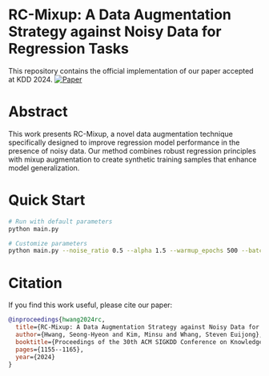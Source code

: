 # RC-Mixup: A Data Augmentation Strategy against Noisy Data for Regression Tasks
This repository contains the official implementation of our paper accepted at KDD 2024.
[![Paper](https://img.shields.io/badge/Paper-blue)](https://dl.acm.org/doi/10.1145/3637528.3671993)

# Abstract
This work presents RC-Mixup, a novel data augmentation technique specifically designed to improve regression model performance in the presence of noisy data. Our method combines robust regression principles with mixup augmentation to create synthetic training samples that enhance model generalization.

# Quick Start

```bash
# Run with default parameters
python main.py

# Customize parameters
python main.py --noise_ratio 0.5 --alpha 1.5 --warmup_epochs 500 --batch_size 64
```

# Citation
If you find this work useful, please cite our paper:
```bibtex
@inproceedings{hwang2024rc,
  title={RC-Mixup: A Data Augmentation Strategy against Noisy Data for Regression Tasks},
  author={Hwang, Seong-Hyeon and Kim, Minsu and Whang, Steven Euijong},
  booktitle={Proceedings of the 30th ACM SIGKDD Conference on Knowledge Discovery and Data Mining},
  pages={1155--1165},
  year={2024}
}
```
